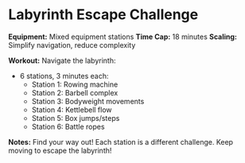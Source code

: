# Labyrinth Escape Challenge

**Equipment:** Mixed equipment stations
**Time Cap:** 18 minutes
**Scaling:** Simplify navigation, reduce complexity

**Workout:**
Navigate the labyrinth:
- 6 stations, 3 minutes each:
  - Station 1: Rowing machine
  - Station 2: Barbell complex
  - Station 3: Bodyweight movements
  - Station 4: Kettlebell flow
  - Station 5: Box jumps/steps
  - Station 6: Battle ropes

**Notes:** Find your way out! Each station is a different challenge. Keep moving to escape the labyrinth!